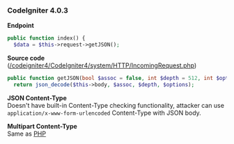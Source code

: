 ### CodeIgniter 4.0.3

**Endpoint**
```php
public function index() {
  $data = $this->request->getJSON();
```

**Source code** ([/codeigniter4/CodeIgniter4/system/HTTP/IncomingRequest.php](https://github.com/codeigniter4/CodeIgniter4/blob/6da204ce23f239b3c8f54530f8f0994bd27d80dd/system/HTTP/IncomingRequest.php#L361-L363))
```php
public function getJSON(bool $assoc = false, int $depth = 512, int $options = 0) {
  return json_decode($this->body, $assoc, $depth, $options);
```

**JSON Content-Type**  
Doesn't have built-in Content-Type checking functionality, attacker can use `application/x-www-form-urlencoded` Content-Type with JSON body.

**Multipart Content-Type**  
Same as [PHP](/ct-tricks/PHP.md)